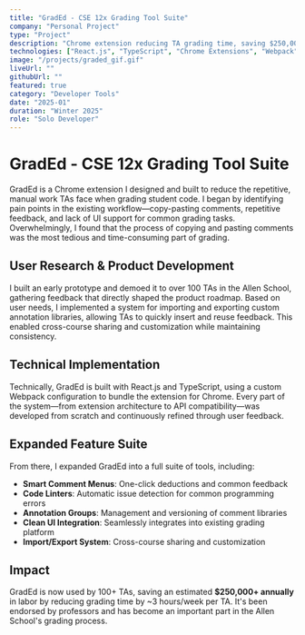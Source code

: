 ```yaml
---
title: "GradEd - CSE 12x Grading Tool Suite"
company: "Personal Project"
type: "Project"
description: "Chrome extension reducing TA grading time, saving $250,000+ annually across 100+ TAs in the Allen School"
technologies: ["React.js", "TypeScript", "Chrome Extensions", "Webpack", "JavaScript"]
image: "/projects/graded_gif.gif"
liveUrl: ""
githubUrl: ""
featured: true
category: "Developer Tools"
date: "2025-01"
duration: "Winter 2025"
role: "Solo Developer"
---
```


# GradEd - CSE 12x Grading Tool Suite

GradEd is a Chrome extension I designed and built to reduce the repetitive, manual work TAs face when grading student code. I began by identifying pain points in the existing workflow—copy-pasting comments, repetitive feedback, and lack of UI support for common grading tasks. Overwhelmingly, I found that the process of copying and pasting comments was the most tedious and time-consuming part of grading.

## User Research & Product Development

I built an early prototype and demoed it to over 100 TAs in the Allen School, gathering feedback that directly shaped the product roadmap. Based on user needs, I implemented a system for importing and exporting custom annotation libraries, allowing TAs to quickly insert and reuse feedback. This enabled cross-course sharing and customization while maintaining consistency.

## Technical Implementation

Technically, GradEd is built with React.js and TypeScript, using a custom Webpack configuration to bundle the extension for Chrome. Every part of the system—from extension architecture to API compatibility—was developed from scratch and continuously refined through user feedback.

## Expanded Feature Suite

From there, I expanded GradEd into a full suite of tools, including:

- **Smart Comment Menus**: One-click deductions and common feedback
- **Code Linters**: Automatic issue detection for common programming errors
- **Annotation Groups**: Management and versioning of comment libraries
- **Clean UI Integration**: Seamlessly integrates into existing grading platform
- **Import/Export System**: Cross-course sharing and customization

## Impact

GradEd is now used by 100+ TAs, saving an estimated **$250,000+ annually** in labor by reducing grading time by ~3 hours/week per TA. It's been endorsed by professors and has become an important part in the Allen School's grading process. 